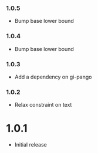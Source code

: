 ### 1.0.5

+ Bump base lower bound

### 1.0.4

+ Bump base lower bound

### 1.0.3

+ Add a dependency on gi-pango

### 1.0.2

+ Relax constraint on text

1.0.1
=====

+ Initial release

